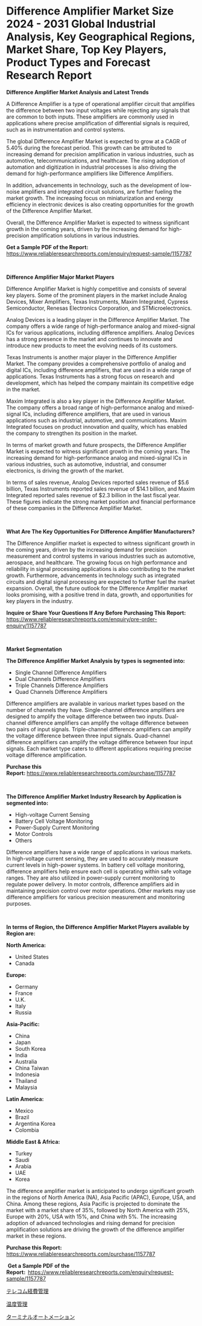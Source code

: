 <p><h1>Difference Amplifier Market Size 2024 - 2031 Global Industrial Analysis, Key Geographical Regions, Market Share, Top Key Players, Product Types and Forecast Research Report</h1></p><p><strong>Difference Amplifier Market Analysis and Latest Trends</strong></p>
<p><p>A Difference Amplifier is a type of operational amplifier circuit that amplifies the difference between two input voltages while rejecting any signals that are common to both inputs. These amplifiers are commonly used in applications where precise amplification of differential signals is required, such as in instrumentation and control systems.</p><p>The global Difference Amplifier Market is expected to grow at a CAGR of 5.40% during the forecast period. This growth can be attributed to increasing demand for precision amplification in various industries, such as automotive, telecommunications, and healthcare. The rising adoption of automation and digitization in industrial processes is also driving the demand for high-performance amplifiers like Difference Amplifiers.</p><p>In addition, advancements in technology, such as the development of low-noise amplifiers and integrated circuit solutions, are further fueling the market growth. The increasing focus on miniaturization and energy efficiency in electronic devices is also creating opportunities for the growth of the Difference Amplifier Market.</p><p>Overall, the Difference Amplifier Market is expected to witness significant growth in the coming years, driven by the increasing demand for high-precision amplification solutions in various industries.</p></p>
<p><strong>Get a Sample PDF of the Report:&nbsp;</strong> <a href="https://www.reliableresearchreports.com/enquiry/request-sample/1157787">https://www.reliableresearchreports.com/enquiry/request-sample/1157787</a></p>
<p>&nbsp;</p>
<p><strong>Difference Amplifier Major Market Players</strong></p>
<p><p>Difference Amplifier Market is highly competitive and consists of several key players. Some of the prominent players in the market include Analog Devices, Mixer Amplifiers, Texas Instruments, Maxim Integrated, Cypress Semiconductor, Renesas Electronics Corporation, and STMicroelectronics.</p><p>Analog Devices is a leading player in the Difference Amplifier Market. The company offers a wide range of high-performance analog and mixed-signal ICs for various applications, including difference amplifiers. Analog Devices has a strong presence in the market and continues to innovate and introduce new products to meet the evolving needs of its customers.</p><p>Texas Instruments is another major player in the Difference Amplifier Market. The company provides a comprehensive portfolio of analog and digital ICs, including difference amplifiers, that are used in a wide range of applications. Texas Instruments has a strong focus on research and development, which has helped the company maintain its competitive edge in the market.</p><p>Maxim Integrated is also a key player in the Difference Amplifier Market. The company offers a broad range of high-performance analog and mixed-signal ICs, including difference amplifiers, that are used in various applications such as industrial, automotive, and communications. Maxim Integrated focuses on product innovation and quality, which has enabled the company to strengthen its position in the market.</p><p>In terms of market growth and future prospects, the Difference Amplifier Market is expected to witness significant growth in the coming years. The increasing demand for high-performance analog and mixed-signal ICs in various industries, such as automotive, industrial, and consumer electronics, is driving the growth of the market.</p><p>In terms of sales revenue, Analog Devices reported sales revenue of $5.6 billion, Texas Instruments reported sales revenue of $14.1 billion, and Maxim Integrated reported sales revenue of $2.3 billion in the last fiscal year. These figures indicate the strong market position and financial performance of these companies in the Difference Amplifier Market.</p></p>
<p>&nbsp;</p>
<p><strong>What Are The Key Opportunities For Difference Amplifier Manufacturers?</strong></p>
<p><p>The Difference Amplifier market is expected to witness significant growth in the coming years, driven by the increasing demand for precision measurement and control systems in various industries such as automotive, aerospace, and healthcare. The growing focus on high performance and reliability in signal processing applications is also contributing to the market growth. Furthermore, advancements in technology such as integrated circuits and digital signal processing are expected to further fuel the market expansion. Overall, the future outlook for the Difference Amplifier market looks promising, with a positive trend in data, growth, and opportunities for key players in the industry.</p></p>
<p><strong>Inquire or Share Your Questions If Any Before Purchasing This Report:</strong> <a href="https://www.reliableresearchreports.com/enquiry/pre-order-enquiry/1157787">https://www.reliableresearchreports.com/enquiry/pre-order-enquiry/1157787</a></p>
<p>&nbsp;</p>
<p><strong>Market Segmentation</strong></p>
<p><strong>The Difference Amplifier Market Analysis by types is segmented into:</strong></p>
<p><ul><li>Single Channel Difference Amplifiers</li><li>Dual Channels Difference Amplifiers</li><li>Triple Channels Difference Amplifiers</li><li>Quad Channels Difference Amplifiers</li></ul></p>
<p><p>Difference amplifiers are available in various market types based on the number of channels they have. Single-channel difference amplifiers are designed to amplify the voltage difference between two inputs. Dual-channel difference amplifiers can amplify the voltage difference between two pairs of input signals. Triple-channel difference amplifiers can amplify the voltage difference between three input signals. Quad-channel difference amplifiers can amplify the voltage difference between four input signals. Each market type caters to different applications requiring precise voltage difference amplification.</p></p>
<p><strong>Purchase this Report:&nbsp;</strong><a href="https://www.reliableresearchreports.com/purchase/1157787">https://www.reliableresearchreports.com/purchase/1157787</a></p>
<p>&nbsp;</p>
<p><strong>The Difference Amplifier Market Industry Research by Application is segmented into:</strong></p>
<p><ul><li>High-voltage Current Sensing</li><li>Battery Cell Voltage Monitoring</li><li>Power-Supply Current Monitoring</li><li>Motor Controls</li><li>Others</li></ul></p>
<p><p>Difference amplifiers have a wide range of applications in various markets. In high-voltage current sensing, they are used to accurately measure current levels in high-power systems. In battery cell voltage monitoring, difference amplifiers help ensure each cell is operating within safe voltage ranges. They are also utilized in power-supply current monitoring to regulate power delivery. In motor controls, difference amplifiers aid in maintaining precision control over motor operations. Other markets may use difference amplifiers for various precision measurement and monitoring purposes.</p></p>
<p>&nbsp;</p>
<p><strong>In terms of Region, the Difference Amplifier Market Players available by Region are:</strong></p>
<p>
    <p> <strong> North America: </strong>
        <ul>
            <li>United States</li>
            <li>Canada</li>
        </ul>
        </p> 
    <p> <strong> Europe: </strong>
        <ul>
            <li>Germany</li>
            <li>France</li>
            <li>U.K.</li>
            <li>Italy</li>
            <li>Russia</li>
        </ul>
        </p> 
    <p> <strong> Asia-Pacific: </strong>
        <ul>
            <li>China</li>
            <li>Japan</li>
            <li>South Korea</li>
            <li>India</li>
            <li>Australia</li>
            <li>China Taiwan</li>
            <li>Indonesia</li>
            <li>Thailand</li>
            <li>Malaysia</li>
        </ul>
        </p> 
    <p> <strong> Latin America: </strong>
        <ul>
            <li>Mexico</li>
            <li>Brazil</li>
            <li>Argentina Korea</li>
            <li>Colombia</li>
        </ul>
        </p> 
    <p> <strong> Middle East & Africa: </strong>
        <ul>
            <li>Turkey</li>
            <li>Saudi</li>
            <li>Arabia</li>
            <li>UAE</li>
            <li>Korea</li>
        </ul>
    </p>
    </p>
<p><p>The difference amplifier market is anticipated to undergo significant growth in the regions of North America (NA), Asia Pacific (APAC), Europe, USA, and China. Among these regions, Asia Pacific is projected to dominate the market with a market share of 35%, followed by North America with 25%, Europe with 20%, USA with 15%, and China with 5%. The increasing adoption of advanced technologies and rising demand for precision amplification solutions are driving the growth of the difference amplifier market in these regions.</p></p>
<p><strong>Purchase this Report: </strong><a href="https://www.reliableresearchreports.com/purchase/1157787">https://www.reliableresearchreports.com/purchase/1157787</a></p>
<p>&nbsp;<strong>Get a Sample PDF of the Report:&nbsp;&nbsp;</strong><a href="https://www.reliableresearchreports.com/enquiry/request-sample/1157787">https://www.reliableresearchreports.com/enquiry/request-sample/1157787</a></p>
<p><strong></strong></p>
<p><p><a href="https://github.com/jkjreqjscoxx7/Market-Research-Report-List-1/blob/main/45557578519.md">テレコム経費管理</a></p><p><a href="https://github.com/hilmi-2a/Market-Research-Report-List-1/blob/main/97381178520.md">温度管理</a></p><p><a href="https://github.com/Sophiaard2003/Market-Research-Report-List-1/blob/main/66977838521.md">ターミナルオートメーション</a></p></p>